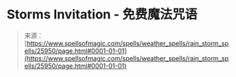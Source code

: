 <!--yml

category: 未分类

date: 2024-06-12 19:13:17

-->

# Storms Invitation - 免费魔法咒语

> 来源：[https://www.spellsofmagic.com/spells/weather_spells/rain_storm_spells/25950/page.html#0001-01-01](https://www.spellsofmagic.com/spells/weather_spells/rain_storm_spells/25950/page.html#0001-01-01)
